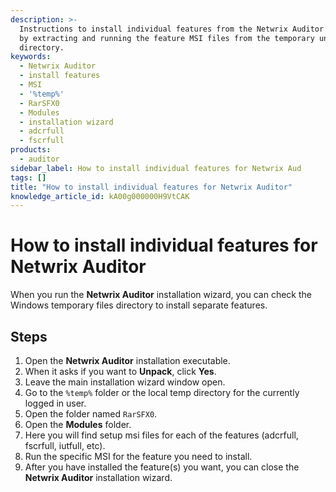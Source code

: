 ```yaml
---
description: >-
  Instructions to install individual features from the Netwrix Auditor installer
  by extracting and running the feature MSI files from the temporary unpack
  directory.
keywords:
  - Netwrix Auditor
  - install features
  - MSI
  - '%temp%'
  - RarSFX0
  - Modules
  - installation wizard
  - adcrfull
  - fscrfull
products:
  - auditor
sidebar_label: How to install individual features for Netwrix Aud
tags: []
title: "How to install individual features for Netwrix Auditor"
knowledge_article_id: kA00g000000H9VtCAK
---
```


# How to install individual features for Netwrix Auditor

When you run the **Netwrix Auditor** installation wizard, you can check the Windows temporary files directory to install separate features.

## Steps

1. Open the **Netwrix Auditor** installation executable.
2. When it asks if you want to **Unpack**, click **Yes**.
3. Leave the main installation wizard window open.
4. Go to the ` %temp% ` folder or the local temp directory for the currently logged in user.
5. Open the folder named `RarSFX0`.
6. Open the **Modules** folder.
7. Here you will find setup msi files for each of the features (adcrfull, fscrfull, iutfull, etc).
8. Run the specific MSI for the feature you need to install.
9. After you have installed the feature(s) you want, you can close the **Netwrix Auditor** installation wizard.
